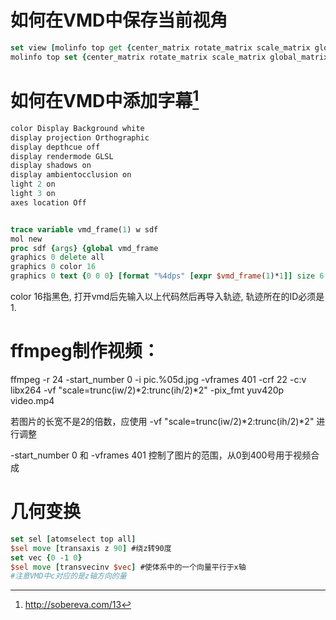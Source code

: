 # 如何在VMD中保存当前视角
```tcl
set view [molinfo top get {center_matrix rotate_matrix scale_matrix global_matrix}]
molinfo top set {center_matrix rotate_matrix scale_matrix global_matrix} $view
```

# 如何在VMD中添加字幕[^1]
```tcl
color Display Background white
display projection Orthographic
display depthcue off
display rendermode GLSL
display shadows on
display ambientocclusion on 
light 2 on
light 3 on
axes location Off


trace variable vmd_frame(1) w sdf
mol new
proc sdf {args} {global vmd_frame
graphics 0 delete all
graphics 0 color 16
graphics 0 text {0 0 0} [format "%4dps" [expr $vmd_frame(1)*1]] size 6 thickness 4}
```
color 16指黑色, 打开vmd后先输入以上代码然后再导入轨迹, 轨迹所在的ID必须是1. 

# ffmpeg制作视频：

ffmpeg -r 24 -start_number 0 -i pic.%05d.jpg -vframes 401 -crf 22 -c:v libx264 -vf "scale=trunc(iw/2)*2:trunc(ih/2)*2" -pix_fmt yuv420p  video.mp4

若图片的长宽不是2的倍数，应使用 -vf "scale=trunc(iw/2)*2:trunc(ih/2)*2" 进行调整

-start_number 0 和 -vframes 401 控制了图片的范围，从0到400号用于视频合成

# 几何变换
```tcl
set sel [atomselect top all]
$sel move [transaxis z 90] #绕z转90度
set vec {0 -1 0}
$sel move [transvecinv $vec] #使体系中的一个向量平行于x轴
#注意VMD中c对应的是z轴方向的量
```

[^1]:http://sobereva.com/13
